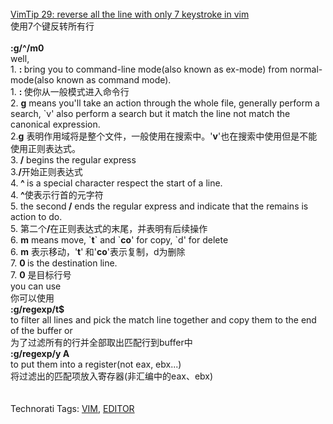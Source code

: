 <html><body><div><br><a href="http://vim.sourceforge.net/tip_view.php?tip_id=29">VimTip 29: reverse all the line with only 7 keystroke in vim</a><br>使用7个键反转所有行<br><br><b>:g/^/m0</b><br>well, <br>1. <b>: </b>bring you to command-line mode(also known as ex-mode) from normal-mode(also known as command mode).<br>1. <b>: </b>使你从一般模式进入命令行<br>2. <b>g</b>
means you'll take an action through the whole file, generally perform a
search, `v' also perform a search but it match the line not match the
canonical expression.<br>2.<b>g</b> 表明作用域将是整个文件，一般使用在搜索中。'<b>v</b>'也在搜索中使用但是不能使用正则表达式。<br>3.<b> /</b> begins the regular express<br>3.<b>/</b>开始正则表达式<br>4.<b> ^ </b>is a special character respect the start of a line.<br>4.<b> ^</b>使表示行首的元字符<br>5. the second<b> /</b> ends the regular express and indicate that the remains is action to do.<br>5. 第二个<b>/</b>在正则表达式的末尾，并表明有后续操作<br>6. <b>m</b> means move, `<b>t</b>` and `<b>co</b>' for copy, `d' for delete<br>6. <b>m</b> 表示移动，'<b>t</b>'<b> </b>和'<b>co</b>'表示复制，d为删除<br>7. <b>0 </b>is the destination line.<br>7. <b>0</b> 是目标行号<br>you can use <br>你可以使用<br><b>:g/regexp/t$</b><br>to filter all lines and pick the match line together and copy them to the end of the buffer or<br>为了过滤所有的行并全部取出匹配行到buffer中<br><b>:g/regexp/y A</b><br>to put them into a register(not eax, ebx...)<br>将过滤出的匹配项放入寄存器(非汇编中的eax、ebx)<br><br><br>Technorati Tags: <a href="http://technorati.com/tag/VIM" rel="tag">VIM</a>, <a href="http://technorati.com/tag/EDITOR" rel="tag">EDITOR</a></div></body></html>